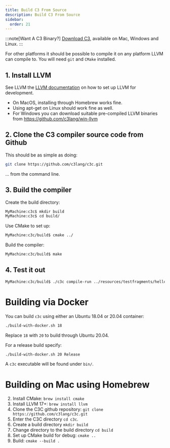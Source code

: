 ```yaml
---
title: Build C3 From Source
description: Build C3 From Source
sidebar:
  order: 21
---
```


:::note[Want A C3 Binary?]
[Download C3](/getting-started/prebuilt-binaries/), available on Mac, Windows and Linux.
:::

For other platforms it should be possible to compile it on any platform LLVM can compile to. You will need `git` and `CMake` installed.

## 1. Install LLVM

See LLVM the [LLVM documentation](https://llvm.org/docs/GettingStarted.html) on how to set up LLVM for development. 
- On MacOS, installing through Homebrew works fine.
- Using apt-get on Linux should work fine as well. 
- For Windows you can download suitable pre-compiled LLVM binaries from https://github.com/c3lang/win-llvm

## 2. Clone the C3 compiler source code from Github

This should be as simple as doing:

```bash
git clone https://github.com/c3lang/c3c.git
```

... from the command line.

## 3. Build the compiler

Create the build directory:

```bash
MyMachine:c3c$ mkdir build
MyMachine:c3c$ cd build/
```

Use CMake to set up:

```bash
MyMachine:c3c/build$ cmake ../
```

Build the compiler:

```bash
MyMachine:c3c/build$ make
```

## 4. Test it out

```bash
MyMachine:c3c/build$ ./c3c compile-run ../resources/testfragments/helloworld.c3
```

# Building via Docker

You can build `c3c` using either an Ubuntu 18.04 or 20.04 container:

```bash
./build-with-docker.sh 18
```

Replace `18` with `20` to build through Ubuntu 20.04.

For a release build specify:
```bash
./build-with-docker.sh 20 Release
```

A `c3c` executable will be found under `bin/`.

# Building on Mac using Homebrew

2. Install CMake: `brew install cmake`
3. Install LLVM 17+: `brew install llvm`
4. Clone the C3C github repository: `git clone https://github.com/c3lang/c3c.git`
5. Enter the C3C directory `cd c3c`.
6. Create a build directory `mkdir build`
7. Change directory to the build directory `cd build`
8. Set up CMake build for debug: `cmake ..`
9. Build: `cmake --build .`